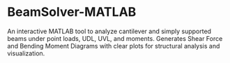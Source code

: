 # BeamSolver-MATLAB
An interactive MATLAB tool to analyze cantilever and simply supported beams under point loads, UDL, UVL, and moments. Generates Shear Force and Bending Moment Diagrams with clear plots for structural analysis and visualization.
